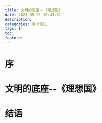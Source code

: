 ```yaml
---
title: 文明的底座--《理想国》
date: 2023-05-21 10:43:31
description:
categories: 读书笔记
tags: []
toc:
feature:
---
```


# 序

<!-- more -->

# 文明的底座--《理想国》

# 结语